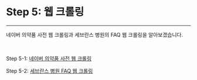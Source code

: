 **Step 5: 웹 크롤링**
===
---

네이버 의약품 사전 웹 크롤링과 세브란스 병원의 FAQ 웹 크롤링을 알아보겠습니다.

<br>

Step 5-1: [네이버 의약품 사전 웹 크롤링](https://github.com/hyejihyeji1229/WebCrawling_Oracle_Chatbot_Lab700/blob/master/step5-1.md)

Step 5-2: [세브란스 병원 FAQ 웹 크롤링](https://github.com/hyejihyeji1229/WebCrawling_Oracle_Chatbot_Lab700/blob/master/step5-2.md)

